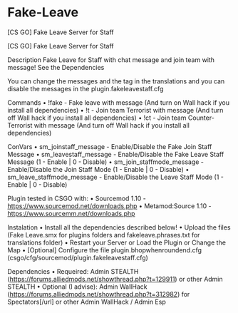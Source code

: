 # Fake-Leave
[CS GO] Fake Leave Server for Staff


[CS GO] Fake Leave Server for Staff

Description
Fake Leave for Staff with chat message and join team with message!
See the Dependencies

You can change the messages and the tag in the translations and you can disable the messages in the plugin.fakeleavestaff.cfg



Commands
• !fake - Fake leave with message (And turn on Wall hack if you install all dependencies)
• !t - Join team Terrorist with message (And turn off Wall hack if you install all dependencies)
• !ct -  Join team Counter-Terrorist with message (And turn off Wall hack if you install all dependencies)

ConVars
• sm_joinstaff_message - Enable/Disable the Fake Join Staff Message
• sm_leavestaff_message - Enable/Disable the Fake Leave Staff Message (1 - Enable | 0 - Disable)
• sm_join_staffmode_message - Enable/Disable the Join Staff Mode (1 - Enable | 0 - Disable)
• sm_leave_staffmode_message - Enable/Disable the Leave Staff Mode (1 - Enable | 0 - Disable)

Plugin tested in CSGO with:
• Sourcemod 1.10 - https://www.sourcemod.net/downloads.php
• Metamod:Source 1.10 - https://www.sourcemm.net/downloads.php

Instalation
• Install all the dependencies described below!
• Upload the files (Fake Leave.smx for plugins folders and fakeleave.phrases.txt for translations folder)
• Restart your Server or Load the Plugin or Change the Map
• [Optional] Configure the file plugin.bhopwhenroundend.cfg (csgo/cfg/sourcemod/plugin.fakeleavestaff.cfg)

Dependencies
• Requeired: Admin STEALTH (https://forums.alliedmods.net/showthread.php?t=129911) or other Admin STEALTH
• Optional (I advise): Admin WallHack (https://forums.alliedmods.net/showthread.php?t=312982) for Spectators[/url] or other Admin WallHack / Admin Esp
